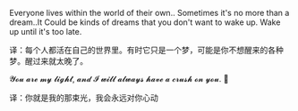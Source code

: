 Everyone lives within the world of their own.. Sometimes it's no more than a dream..It Could be kinds of dreams that you don't want to wake up. Wake up until it's too late.

译：每个人都活在自己的世界里。有时它只是一个梦，可能是你不想醒来的各种梦。醒过来就太晚了。

𝓨𝓸𝓾 𝓪𝓻𝓮 𝓶𝔂 𝓵𝓲𝓰𝓱𝓽, 𝓪𝓷𝓭 𝓘 𝔀𝓲𝓵𝓵 𝓪𝓵𝔀𝓪𝔂𝓼 𝓱𝓪𝓿𝓮 𝓪 𝓬𝓻𝓾𝓼𝓱 𝓸𝓷 𝔂𝓸𝓾.  🦋 

译：你就是我的那束光，我会永远对你心动